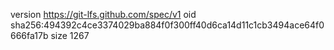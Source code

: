 version https://git-lfs.github.com/spec/v1
oid sha256:494392c4ce3374029ba884f0f300ff40d6ca14d11c1cb3494ace64f0666fa17b
size 1267
